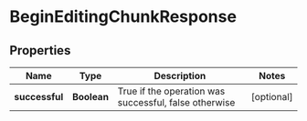
# BeginEditingChunkResponse

## Properties
Name | Type | Description | Notes
------------ | ------------- | ------------- | -------------
**successful** | **Boolean** | True if the operation was successful, false otherwise |  [optional]



